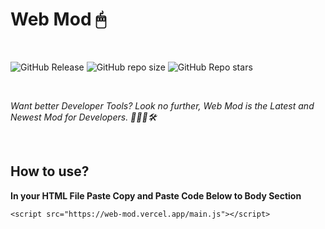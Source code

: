 # Web Mod 🖱
<br>

<img alt="GitHub Release" src="https://img.shields.io/github/v/release/SandwichOriginal/Web-Mod"> <img alt="GitHub repo size" src="https://img.shields.io/github/repo-size/SandwichOriginal/Web-Mod"> <img alt="GitHub Repo stars" src="https://img.shields.io/github/stars/SandwichOriginal/Web-Mod">

<br>

*Want better Developer Tools? Look no further, Web Mod is the Latest and Newest Mod for Developers. 👨🏻‍💻🛠*

<br>

## How to use?

**In your HTML File Paste Copy and Paste Code Below to Body Section**
```
<script src="https://web-mod.vercel.app/main.js"></script>
```
